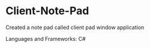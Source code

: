 # Client-Note-Pad
Created a note pad called client pad window application

Languages and Frameworks: C#
